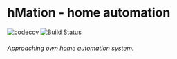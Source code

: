 hMation - home automation
=========================

[![codecov](https://codecov.io/gh/gmaslowski/hMation/branch/master/graph/badge.svg)](https://codecov.io/gh/gmaslowski/hMation)
[![Build Status](https://travis-ci.org/gmaslowski/hMation.svg?branch=master)](https://travis-ci.org/gmaslowski/hMation)

###### Approaching own home automation system.
